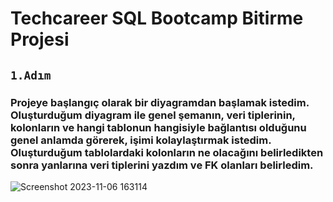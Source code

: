 # Techcareer SQL Bootcamp Bitirme Projesi

## `1.Adım`
### Projeye başlangıç olarak bir diyagramdan başlamak istedim. Oluşturduğum diyagram ile genel şemanın, veri tiplerinin, kolonların ve hangi tablonun hangisiyle bağlantısı olduğunu genel anlamda görerek, işimi kolaylaştırmak istedim. Oluşturduğum tablolardaki kolonların ne olacağını belirledikten sonra yanlarına veri tiplerini yazdım ve FK olanları belirledim.
![Screenshot 2023-11-06 163114](https://github.com/furkanertekinn/tour_company_sql/assets/96014529/c9bb33f1-7dff-438b-9916-ca1c6820d701)
